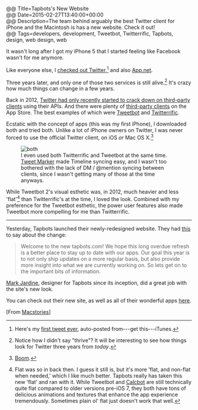 @@ Title=Tapbots's New Website  
@@ Date=2015-02-27T13:40:00+00:00  
@@ Description=The team behind arguably the best Twitter client for iPhone and the Macintosh is has a new website. Check it out!    
@@ Tags=developers, development, Tweetbot, Twitterrific, Tapbots, design, web design, web  

It wasn't long after I got my iPhone 5 that I started feeling like Facebook wasn't for me anymore. 

Like everyone else, I [checked out Twitter,][twitter][^tw] and also [App.net][app]. 

Three years later, and only one of those two services is still alive.[^sa] It's crazy how much things can change in a few years. 

Back in 2012, [Twitter had only recently started to crack down on third-party clients][arstechnica] using their APIs. And there were plenty of [third-party clients][studio] on the App Store. The best examples of which were [Tweetbot][archive] and [Twitterrific][archive 2].

Ecstatic with the concept of apps (this was my first iPhone), I downloaded both and tried both. Unlike a lot of iPhone owners on Twitter, I was never forced to use the official Twitter client, on iOS *or* Mac OS X.[^os] 

<figure class="iphone">
	<img src="http://d.pr/i/gML7+" alt="both">
	<figcaption>I even used both Twitterrific and Tweetbot at the same time. <a href="http://tweetmarker.net">Tweet Marker</a> made Timeline syncing easy, and I wasn't too bothered with the lack of DM / @mention syncing between clients, since I wasn't getting many of those at the time anyways.</figcaption>
</figure>

While Tweetbot 2's visual esthetic was, in 2012, much heavier and less 'flat'[^flt] than Twitterrific's at the time, I loved the look. Combined with my preference for the Tweetbot esthetic, the power user features also made Tweetbot more compelling for me than Twitterrific. 

***

Yesterday, Tapbots launched their newly-redesigned website. They had [this][tapbots] to say about the change:
>Welcome to the new tapbots.com! We hope this long overdue refresh is a better place to stay up to date with our apps. Our goal this year is to not only ship updates on a more regular basis, but also provide more insight into what we are currently working on. So lets get on to the important bits of information.

[Mark Jardine][twitter 2], designer for Tapbots since its inception, did a great job with the site's new look.

You can check out their new site, as well as all of their wonderful apps [here][tapbots 2].

[From [Macstories][macstories]]

[^tw]: Here's my [first tweet ever][twitter 3], auto-posted from---get this---iTunes. 
[^sa]: Notice how I didn't say "thrive"? It will be interesting to see how things look for Twitter three years from *today*. 
[^os]: [Boom][archive 3].
[^flt]: Flat was so in back then. I guess it still is, but it's more 'flat, and non-flat when needed,' which I like much better. Tapbots really has taken this new 'flat' and ran with it. While Tweetbot and [Calcbot][tapbots 3] are still technically quite flat compared to older versions pre-iOS 7, they both have tons of delicious animations and textures that enhance the app experience tremendously. Sometimes plain ol' flat just doesn't work that well.

[app]: https://alpha.app.net/toniwonkanobi/post/1130894
[archive]: https://web.archive.org/web/20120906232823/http://tapbots.com/software/tweetbot/
[archive 2]: https://web.archive.org/web/20121101170526/http://twitterrific.com/iphone/
[archive 3]: https://web.archive.org/web/20121207191103/http://tapbots.com/software/tweetbot/mac/
[arstechnica]: http://arstechnica.com/information-technology/2011/03/twitter-tells-third-party-devs-to-stop-making-twitter-client-apps/
[macstories]: http://www.macstories.net/linked/tapbots-relaunches-website-working-on-tweetbot-4-0-for-ios/
[studio]: https://quixey.studio.quixey.com/search?q=store%20twitter%20client
[tapbots]: http://tapbots.com/news/15-2-26-new-website-new-focus/
[tapbots 2]: http://www.tapbots.com
[tapbots 3]: http://tapbots.com/calcbot/
[twitter]: https://twitter.com/ToniWonKanobi/statuses/242981123301453827
[twitter 2]: http://www.twitter.com/markjardine
[twitter 3]: https://twitter.com/ToniWonKanobi/statuses/113085950388748289